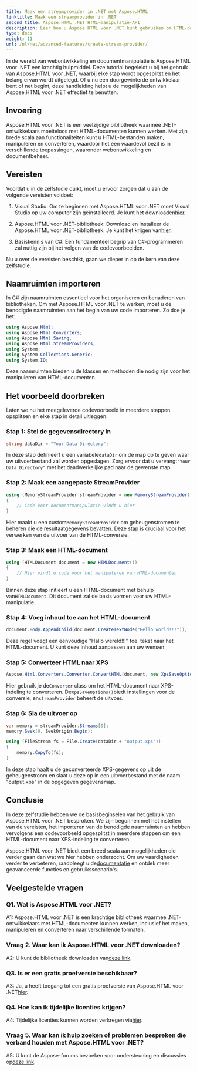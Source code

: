 ```yaml
---
title: Maak een streamprovider in .NET met Aspose.HTML
linktitle: Maak een streamprovider in .NET
second_title: Aspose.HTML .NET HTML-manipulatie-API
description: Leer hoe u Aspose.HTML voor .NET kunt gebruiken om HTML-documenten efficiënt te manipuleren. Stap-voor-stap handleiding voor ontwikkelaars.
type: docs
weight: 11
url: /nl/net/advanced-features/create-stream-provider/
---
```

In de wereld van webontwikkeling en documentmanipulatie is Aspose.HTML voor .NET een krachtig hulpmiddel. Deze tutorial begeleidt u bij het gebruik van Aspose.HTML voor .NET, waarbij elke stap wordt opgesplitst en het belang ervan wordt uitgelegd. Of u nu een doorgewinterde ontwikkelaar bent of net begint, deze handleiding helpt u de mogelijkheden van Aspose.HTML voor .NET effectief te benutten.

## Invoering

Aspose.HTML voor .NET is een veelzijdige bibliotheek waarmee .NET-ontwikkelaars moeiteloos met HTML-documenten kunnen werken. Met zijn brede scala aan functionaliteiten kunt u HTML-bestanden maken, manipuleren en converteren, waardoor het een waardevol bezit is in verschillende toepassingen, waaronder webontwikkeling en documentbeheer.

## Vereisten

Voordat u in de zelfstudie duikt, moet u ervoor zorgen dat u aan de volgende vereisten voldoet:

1. Visual Studio: Om te beginnen met Aspose.HTML voor .NET moet Visual Studio op uw computer zijn geïnstalleerd. Je kunt het downloaden[hier](https://visualstudio.microsoft.com/).

2.  Aspose.HTML voor .NET-bibliotheek: Download en installeer de Aspose.HTML voor .NET-bibliotheek. Je kunt het krijgen van[hier](https://releases.aspose.com/html/net/).

3. Basiskennis van C#: Een fundamenteel begrip van C#-programmeren zal nuttig zijn bij het volgen van de codevoorbeelden.

Nu u over de vereisten beschikt, gaan we dieper in op de kern van deze zelfstudie.

## Naamruimten importeren

In C# zijn naamruimten essentieel voor het organiseren en benaderen van bibliotheken. Om met Aspose.HTML voor .NET te werken, moet u de benodigde naamruimten aan het begin van uw code importeren. Zo doe je het:

```csharp
using Aspose.Html;
using Aspose.Html.Converters;
using Aspose.Html.Saving;
using Aspose.Html.StreamProviders;
using System;
using System.Collections.Generic;
using System.IO;
```

Deze naamruimten bieden u de klassen en methoden die nodig zijn voor het manipuleren van HTML-documenten.

## Het voorbeeld doorbreken

Laten we nu het meegeleverde codevoorbeeld in meerdere stappen opsplitsen en elke stap in detail uitleggen.

### Stap 1: Stel de gegevensdirectory in

```csharp
string dataDir = "Your Data Directory";
```

In deze stap definieert u een variabele`dataDir` om de map op te geven waar uw uitvoerbestand zal worden opgeslagen. Zorg ervoor dat u vervangt`"Your Data Directory"` met het daadwerkelijke pad naar de gewenste map.

### Stap 2: Maak een aangepaste StreamProvider

```csharp
using (MemoryStreamProvider streamProvider = new MemoryStreamProvider())
{
    // Code voor documentmanipulatie vindt u hier
}
```

 Hier maakt u een custom`MemoryStreamProvider` om geheugenstromen te beheren die de resultaatgegevens bevatten. Deze stap is cruciaal voor het verwerken van de uitvoer van de HTML-conversie.

### Stap 3: Maak een HTML-document

```csharp
using (HTMLDocument document = new HTMLDocument())
{
    // Hier vindt u code voor het manipuleren van HTML-documenten
}
```

 Binnen deze stap initieert u een HTML-document met behulp van`HTMLDocument`. Dit document zal de basis vormen voor uw HTML-manipulatie.

### Stap 4: Voeg inhoud toe aan het HTML-document

```csharp
document.Body.AppendChild(document.CreateTextNode("Hello world!!!"));
```

Deze regel voegt een eenvoudige "Hallo wereld!!!" toe. tekst naar het HTML-document. U kunt deze inhoud aanpassen aan uw wensen.

### Stap 5: Converteer HTML naar XPS

```csharp
Aspose.Html.Converters.Converter.ConvertHTML(document, new XpsSaveOptions(), streamProvider);
```

 Hier gebruik je de`Converter` class om het HTML-document naar XPS-indeling te converteren. De`XpsSaveOptions()`biedt instellingen voor de conversie, en`streamProvider` beheert de uitvoer.

### Stap 6: Sla de uitvoer op

```csharp
var memory = streamProvider.Streams[0];
memory.Seek(0, SeekOrigin.Begin);

using (FileStream fs = File.Create(dataDir + "output.xps"))
{
    memory.CopyTo(fs);
}
```

In deze stap haalt u de geconverteerde XPS-gegevens op uit de geheugenstroom en slaat u deze op in een uitvoerbestand met de naam "output.xps" in de opgegeven gegevensmap.

## Conclusie

In deze zelfstudie hebben we de basisbeginselen van het gebruik van Aspose.HTML voor .NET besproken. We zijn begonnen met het instellen van de vereisten, het importeren van de benodigde naamruimten en hebben vervolgens een codevoorbeeld opgesplitst in meerdere stappen om een HTML-document naar XPS-indeling te converteren.

 Aspose.HTML voor .NET biedt een breed scala aan mogelijkheden die verder gaan dan wat we hier hebben onderzocht. Om uw vaardigheden verder te verbeteren, raadpleegt u de[documentatie](https://reference.aspose.com/html/net/) en ontdek meer geavanceerde functies en gebruiksscenario's.

## Veelgestelde vragen

### Q1. Wat is Aspose.HTML voor .NET?

A1: Aspose.HTML voor .NET is een krachtige bibliotheek waarmee .NET-ontwikkelaars met HTML-documenten kunnen werken, inclusief het maken, manipuleren en converteren naar verschillende formaten.

### Vraag 2. Waar kan ik Aspose.HTML voor .NET downloaden?

A2: U kunt de bibliotheek downloaden van[deze link](https://releases.aspose.com/html/net/).

### Q3. Is er een gratis proefversie beschikbaar?

 A3: Ja, u heeft toegang tot een gratis proefversie van Aspose.HTML voor .NET[hier](https://releases.aspose.com/).

### Q4. Hoe kan ik tijdelijke licenties krijgen?

 A4: Tijdelijke licenties kunnen worden verkregen via[hier](https://purchase.aspose.com/temporary-license/).

### Vraag 5. Waar kan ik hulp zoeken of problemen bespreken die verband houden met Aspose.HTML voor .NET?

 A5: U kunt de Aspose-forums bezoeken voor ondersteuning en discussies op[deze link](https://forum.aspose.com/).